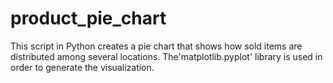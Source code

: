 # product_pie_chart
This script in Python creates a pie chart that shows how sold items are distributed among several locations. The'matplotlib.pyplot' library is used in order to generate the visualization.
